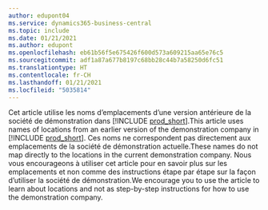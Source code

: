 ```yaml
---
author: edupont04
ms.service: dynamics365-business-central
ms.topic: include
ms.date: 01/21/2021
ms.author: edupont
ms.openlocfilehash: eb61b56f5e675426f600d573a609215aa65e76c5
ms.sourcegitcommit: adf1a87a677b8197c68bb28c44b7a58250d6fc51
ms.translationtype: HT
ms.contentlocale: fr-CH
ms.lasthandoff: 01/21/2021
ms.locfileid: "5035814"
---
```

<span data-ttu-id="17f39-101">Cet article utilise les noms d’emplacements d’une version antérieure de la société de démonstration dans [!INCLUDE [prod_short](prod_short.md)].</span><span class="sxs-lookup"><span data-stu-id="17f39-101">This article uses names of locations from an earlier version of the demonstration company in [!INCLUDE [prod_short](prod_short.md)].</span></span> <span data-ttu-id="17f39-102">Ces noms ne correspondent pas directement aux emplacements de la société de démonstration actuelle.</span><span class="sxs-lookup"><span data-stu-id="17f39-102">These names do not map directly to the locations in the current demonstration company.</span></span> <span data-ttu-id="17f39-103">Nous vous encourageons à utiliser cet article pour en savoir plus sur les emplacements et non comme des instructions étape par étape sur la façon d’utiliser la société de démonstration.</span><span class="sxs-lookup"><span data-stu-id="17f39-103">We encourage you to use the article to learn about locations and not as step-by-step instructions for how to use the demonstration company.</span></span>